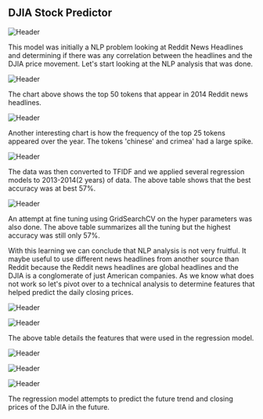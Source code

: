 ## DJIA Stock Predictor
![Header](https://github.com/khtaho/Stock_Predictor/blob/master/candlestick-charts.png "Header")

This model was initially a NLP problem looking at Reddit News Headlines and determining if there was any correlation between the headlines and the DJIA price movement. Let's start looking at the NLP analysis that was done.

![Header](https://github.com/khtaho/Stock_Predictor/blob/master/newplot(1).png "Header")

The chart above shows the top 50 tokens that appear in 2014 Reddit news headlines.



![Header](https://github.com/khtaho/Stock_Predictor/blob/master/plot1.png "Header")

Another interesting chart is how the frequency of the top 25 tokens appeared over the year. The tokens 'chinese' and crimea' had a large spike.



![Header](https://github.com/khtaho/Stock_Predictor/blob/master/accuracy.png "Header")

The data was then converted to TFIDF and we applied several regression models to 2013-2014(2 years) of data.  The above table shows that the best accuracy was at best 57%.



![Header](https://github.com/khtaho/Stock_Predictor/blob/master/grid%20search.jpg "Header")


An attempt at fine tuning using GridSearchCV on the hyper parameters was also done.  The above table summarizes all the tuning but the highest accuracy was still only 57%.


With this learning we can conclude that NLP analysis is not very fruitful. It maybe useful to use different news headlines from another source than Reddit because the Reddit news headlines are global headlines and the DJIA is a conglomerate of just American companies. As we know what does not work so let's pivot over to a technical analysis to determine features that helped predict the daily closing prices. 



![Header](https://github.com/khtaho/Stock_Predictor/blob/master/stock%20features1a.jpg "Header")


![Header](https://github.com/khtaho/Stock_Predictor/blob/master/stock%20features2.png "Header")

The above table details the features that were used in the regression model.


![Header](https://github.com/khtaho/Stock_Predictor/blob/master/stock%20regression.png "Header")

![Header](https://github.com/khtaho/Stock_Predictor/blob/master/5%20day%20stock%20forecast.png "Header")


![Header](https://github.com/khtaho/Stock_Predictor/blob/master/error%20chart.png "Header")

The regression model attempts to predict the future trend and closing prices of the DJIA in the future.
